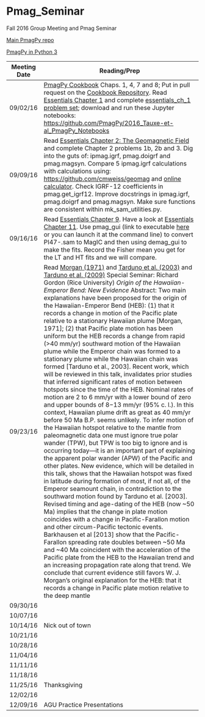 # Pmag_Seminar
Fall 2016 Group Meeting and Pmag Seminar

[Main PmagPy repo](https://github.com/PmagPy/PmagPy)

[PmagPy in Python 3](https://github.com/Caoimhinmg/PmagPy)

| Meeting Date | Reading/Prep |
|--------------|--------------|
|09/02/16| [PmagPy Cookbook](https://earthref.org/PmagPy/cookbook/)	Chaps. 1, 4, 7 and 8; Put in pull request on the [Cookbook Repository](https://github.com/PmagPy/PmagPy-Cookbook/blob/gh-pages/PmagPy.tex). Read [Essentials Chapter 1](https://earthref.org/MagIC/books/Tauxe/Essentials/WebBook3ch1.html) and complete [essentials_ch_1 problem set](https://github.com/Swanson-Hysell-Group/Pmag_Seminar/blob/master/Notebooks/essentials_ch_1_template.ipynb); download and run these Jupyter notebooks: https://github.com/PmagPy/2016_Tauxe-et-al_PmagPy_Notebooks
|09/09/16| Read [Essentials Chapter 2: The Geomagnetic Field](https://earthref.org/MagIC/books/Tauxe/Essentials/WebBook3ch1.html) and complete Chapter 2 problems 1b, 2b and 3. Dig into the guts of: ipmag.igrf, pmag.doigrf and pmag.magsyn. Compare 5 ipmag.igrf calculations with calculations using: https://github.com/cmweiss/geomag and [online calculator](http://www.ngdc.noaa.gov/geomag-web/#igrfwmm). Check IGRF-12 coefficients in pmag.get_igrf12. Improve docstrings in ipmag.igrf, pmag.doigrf and pmag.magsyn. Make sure functions are consistent within mk_sam_utilities.py.|
|09/16/16| Read [Essentials Chapter 9](https://earthref.org/MagIC/books/Tauxe/Essentials/WebBook3ch9.html). Have a look at [Essentials Chapter 11](https://earthref.org/MagIC/books/Tauxe/Essentials/WebBook3ch11.html). Use pmag_gui (link to executable [here](https://github.com/PmagPy/PmagPy-Standalone-OSX/releases/tag/1.1.1) or you can launch it at the command line) to convert PI47-.sam to MagIC and then using demag_gui to make the fits. Record the Fisher mean you get for the LT and HT fits and we will compare. |
|09/23/16| Read [Morgan (1971)](http://www.nature.com/nature/journal/v230/n5288/abs/230042a0.html) and [Tarduno et al. (2003)](http://science.sciencemag.org/content/301/5636/1064) and [Tarduno et al. (2009)](http://science.sciencemag.org/content/324/5923/50) Special Seminar: Richard Gordon (Rice University) *Origin of the Hawaiian-Emperor Bend: New Evidence* Abstract: Two main explanations have been proposed for the origin of the Hawaiian-Emperor Bend (HEB): (1)  that it records a change in motion of the Pacific plate relative to a stationary Hawaiian plume [Morgan, 1971];  (2) that Pacific plate motion has been uniform but the HEB records a change from rapid (>40 mm/yr) southward motion of the Hawaiian plume while the Emperor chain was formed to a stationary plume while the Hawaiian chain was formed [Tarduno et al., 2003]. Recent work, which will be reviewed in this talk, invalidates prior studies that inferred significant rates of motion between hotspots since the time of the HEB.  Nominal rates of motion are 2 to 6 mm/yr with a lower bound of zero and upper bounds of 8−13 mm/yr (95% c. l.).  In this context, Hawaiian plume drift as great as 40 mm/yr before 50 Ma B.P. seems unlikely. To infer motion of the Hawaiian hotspot relative to the mantle from paleomagnetic data one must ignore true polar wander (TPW), but TPW is too big to ignore and is occurring today—it is an important part of explaining the apparent polar wander (APW) of the Pacific and other plates.  New evidence, which will be detailed in this talk, shows that the Hawaiian hotspot was fixed in latitude during formation of most, if not all, of the Emperor seamount chain, in contradiction to the southward motion found by Tarduno et al. [2003]. Revised timing and age-dating of the HEB (now ~50 Ma) implies that the change in plate motion coincides with a change in Pacific-Farallon motion and other circum-Pacific tectonic events.   Barkhausen et al [2013] show that the Pacific-Farallon spreading rate doubles between ~50 Ma and ~40 Ma coincident with the acceleration of the Pacific plate from the HEB to the Hawaiian trend and an increasing propagation rate along that trend. We conclude that current evidence still favors W. J. Morgan’s original explanation for the HEB: that it records a change in Pacific plate motion relative to the deep mantle|
|09/30/16| |
|10/07/16| |
|10/14/16| Nick out of town |
|10/21/16| |
|10/28/16| |
|11/04/16| |
|11/11/16| |
|11/18/16| |
|11/25/16| Thanksgiving |
|12/02/16| |
|12/09/16| AGU Practice Presentations |
